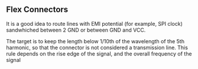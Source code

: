 ## Flex Connectors
It is a good idea to route lines with EMI potential (for example, SPI clock) sandwhiched between 2 GND or between GND and VCC.

The target is to keep the length below 1/10th of the wavelength of the 5th harmonic, so that the connector is not considered a transmission line. This rule depends on the rise edge of the signal, and the overall frequency of the signal
